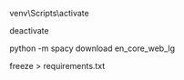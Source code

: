 venv\Scripts\activate

deactivate

python -m spacy download en_core_web_lg

freeze > requirements.txt